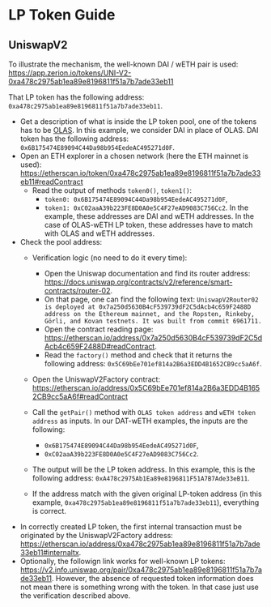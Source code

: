 # LP Token Guide
## UniswapV2
To illustrate the mechanism, the well-known DAI / wETH pair is used: https://app.zerion.io/tokens/UNI-V2-0xa478c2975ab1ea89e8196811f51a7b7ade33eb11

That LP token has the following address: `0xa478c2975ab1ea89e8196811f51a7b7ade33eb11`.

- Get a description of what is inside the LP token pool, one of the tokens has to be [OLAS](https://etherscan.io/address/0x0001A500A6B18995B03f44bb040A5fFc28E45CB0).
  In this example, we consider DAI in place of OLAS. DAI token has the following address: `0x6B175474E89094C44Da98b954EedeAC495271d0F`.
- Open an ETH explorer in a chosen network (here the ETH mainnet is used): https://etherscan.io/token/0xa478c2975ab1ea89e8196811f51a7b7ade33eb11#readContract
  - Read the output of methods `token0()`, `token1()`:
    - `token0: 0x6B175474E89094C44Da98b954EedeAC495271d0F`,
    - `token1: 0xC02aaA39b223FE8D0A0e5C4F27eAD9083C756Cc2`.
    In the example, these addresses are DAI and wETH addresses. In the case of OLAS-wETH LP token, these addresses have to match with OLAS and wETH addresses.
- Check the pool address:
  - Verification logic (no need to do it every time):
    - Open the Uniswap documentation and find its router address: https://docs.uniswap.org/contracts/v2/reference/smart-contracts/router-02.
    - On that page, one can find the following text: `UniswapV2Router02 is deployed at 0x7a250d5630B4cF539739dF2C5dAcb4c659F2488D address on the Ethereum mainnet, and the Ropsten, Rinkeby, Görli, and Kovan testnets. It was built from commit 6961711.`
    - Open the contract reading page: https://etherscan.io/address/0x7a250d5630B4cF539739dF2C5dAcb4c659F2488D#readContract.
    - Read the `factory()` method and check that it returns the following address: `0x5C69bEe701ef814a2B6a3EDD4B1652CB9cc5aA6f`.

  - Open the UniswapV2Factory contract: https://etherscan.io/address/0x5C69bEe701ef814a2B6a3EDD4B1652CB9cc5aA6f#readContract
  - Call the `getPair()` method with `OLAS token address` and `wETH token address` as inputs. In our DAT-wETH examples, the inputs are the following:
    - `0x6B175474E89094C44Da98b954EedeAC495271d0F`,
    - `0xC02aaA39b223FE8D0A0e5C4F27eAD9083C756Cc2`.
  - The output will be the LP token address. In this example, this is the following address: `0xA478c2975Ab1Ea89e8196811F51A7B7Ade33eB11`.
  - If the address match with the given original LP-token address (in this example, `0xa478c2975ab1ea89e8196811f51a7b7ade33eb11`), everything is correct.
- In correctly created LP token, the first internal transaction must be originated by the UniswapV2Factory address: https://etherscan.io/address/0xa478c2975ab1ea89e8196811f51a7b7ade33eb11#internaltx.
- Optionally, the followign link works for well-known LP tokens: https://v2.info.uniswap.org/pair/0xa478c2975ab1ea89e8196811f51a7b7ade33eb11.
  However, the absence of requested token information does not mean there is something wrong with the token. In that case just use the verification described above.